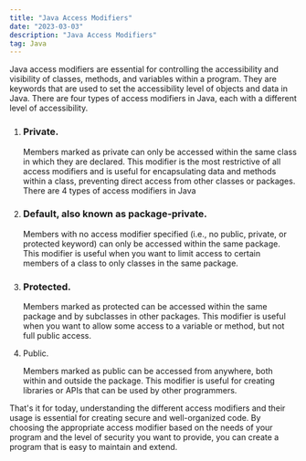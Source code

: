```yaml
---
title: "Java Access Modifiers"
date: "2023-03-03"
description: "Java Access Modifiers"
tag: Java
---
```


Java access modifiers are essential for controlling the accessibility and visibility of classes, methods, and variables within a program. They are keywords that are used to set the accessibility level of objects and data in Java. There are four types of access modifiers in Java, each with a different level of accessibility.

1. ### Private.

   Members marked as private can only be accessed within the same class in which they are declared. This modifier is the most restrictive of all access modifiers and is useful for encapsulating data and methods within a class, preventing direct access from other classes or packages. There are 4 types of access modifiers in Java

2. ### Default, also known as package-private.

   Members with no access modifier specified (i.e., no public, private, or protected keyword) can only be accessed within the same package. This modifier is useful when you want to limit access to certain members of a class to only classes in the same package.

3. ### Protected.

   Members marked as protected can be accessed within the same package and by subclasses in other packages. This modifier is useful when you want to allow some access to a variable or method, but not full public access.

4. Public.

   Members marked as public can be accessed from anywhere, both within and outside the package. This modifier is useful for creating libraries or APIs that can be used by other programmers.

That's it for today, understanding the different access modifiers and their usage is essential for creating secure and well-organized code. By choosing the appropriate access modifier based on the needs of your program and the level of security you want to provide, you can create a program that is easy to maintain and extend.
